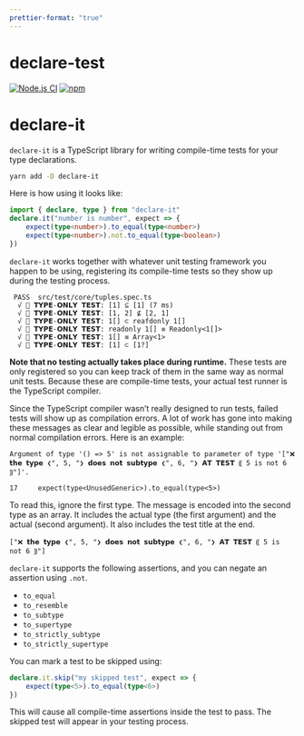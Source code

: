```yaml
---
prettier-format: "true"
---
```


# declare-test

[![Node.js CI](https://github.com/GregRos/declare-test/actions/workflows/push.yaml/badge.svg)](https://github.com/GregRos/declare-test/actions/workflows/main.yaml)
[![npm](https://img.shields.io/npm/v/declare-it)](https://www.npmjs.com/package/declare-it)

# declare-it

`declare-it` is a TypeScript library for writing compile-time tests for your type declarations.

```bash
yarn add -D declare-it
```

Here is how using it looks like:

```ts
import { declare, type } from "declare-it"
declare.it("number is number", expect => {
    expect(type<number>).to_equal(type<number>)
    expect(type<number>).not.to_equal(type<boolean>)
})
```

`declare-it` works together with whatever unit testing framework you happen to be using, registering its compile-time tests so they show up during the testing process.

```
 PASS  src/test/core/tuples.spec.ts
  √ 💭 𝗧𝗬𝗣𝗘-𝗢𝗡𝗟𝗬 𝗧𝗘𝗦𝗧: [1] ⊆ [1] (7 ms)
  √ 💭 𝗧𝗬𝗣𝗘-𝗢𝗡𝗟𝗬 𝗧𝗘𝗦𝗧: [1, 2] ⊈ [2, 1]
  √ 💭 𝗧𝗬𝗣𝗘-𝗢𝗡𝗟𝗬 𝗧𝗘𝗦𝗧: 1[] ⊂ reafdonly 1[]
  √ 💭 𝗧𝗬𝗣𝗘-𝗢𝗡𝗟𝗬 𝗧𝗘𝗦𝗧: readonly 1[] ≡ Readonly<1[]>
  √ 💭 𝗧𝗬𝗣𝗘-𝗢𝗡𝗟𝗬 𝗧𝗘𝗦𝗧: 1[] ≡ Array<1>
  √ 💭 𝗧𝗬𝗣𝗘-𝗢𝗡𝗟𝗬 𝗧𝗘𝗦𝗧: [1] ⊂ [1?]
```

**Note that no testing actually takes place during runtime.** These tests are only registered so you can keep track of them in the same way as normal unit tests. Because these are compile-time tests, your actual test runner is the TypeScript compiler.

Since the TypeScript compiler wasn’t really designed to run tests, failed tests will show up as compilation errors. A lot of work has gone into making these messages as clear and legible as possible, while standing out from normal compilation errors. Here is an example:

```
Argument of type '() => 5' is not assignable to parameter of type '["❌ 𝘁𝗵𝗲 𝘁𝘆𝗽𝗲 ❮", 5, "❯ 𝗱𝗼𝗲𝘀 𝗻𝗼𝘁 𝘀𝘂𝗯𝘁𝘆𝗽𝗲 ❮", 6, "❯ 𝗔𝗧 𝗧𝗘𝗦𝗧 ⸨ 5 is not 6 ⸩"]'.

17     expect(type<UnusedGeneric>).to_equal(type<5>)
```

To read this, ignore the first type. The message is encoded into the second type as an array. It includes the actual type (the first argument) and the actual (second argument). It also includes the test title at the end.

```
["❌ 𝘁𝗵𝗲 𝘁𝘆𝗽𝗲 ❮", 5, "❯ 𝗱𝗼𝗲𝘀 𝗻𝗼𝘁 𝘀𝘂𝗯𝘁𝘆𝗽𝗲 ❮", 6, "❯ 𝗔𝗧 𝗧𝗘𝗦𝗧 ⸨ 5 is not 6 ⸩"]
```

`declare-it` supports the following assertions, and you can negate an assertion using `.not`.

-   `to_equal`
-   `to_resemble`
-   `to_subtype`
-   `to_supertype`
-   `to_strictly_subtype`
-   `to_strictly_supertype`

You can mark a test to be skipped using:

```ts
declare.it.skip("my skipped test", expect => {
    expect(type<5>).to_equal(type<6>)
})
```

This will cause all compile-time assertions inside the test to pass. The skipped test will appear in your testing process.
